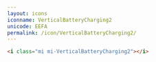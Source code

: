 ```yaml
---
layout: icons
iconname: VerticalBatteryCharging2
unicode: EEFA
permalink: /icon/VerticalBatteryCharging2/
---
```


``` html
<i class="mi mi-VerticalBatteryCharging2"></i>
```

